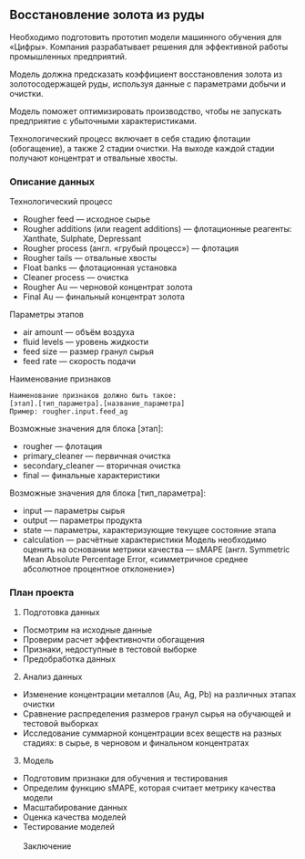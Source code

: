 ## Восстановление золота из руды
Необходимо подготовить прототип модели машинного обучения для «Цифры». Компания разрабатывает решения для эффективной работы промышленных предприятий.

Модель должна предсказать коэффициент восстановления золота из золотосодержащей руды, используя данные с параметрами добычи и очистки.

Модель поможет оптимизировать производство, чтобы не запускать предприятие с убыточными характеристиками.

Технологический процесс включает в себя стадию флотации (обогащение), а также 2 стадии очистки. На выходе каждой стадии получают концентрат и отвальные хвосты.

### Описание данных

Технологический процесс
- Rougher feed — исходное сырье
- Rougher additions (или reagent additions) — флотационные реагенты: Xanthate, Sulphate, Depressant
- Rougher process (англ. «грубый процесс») — флотация
- Rougher tails — отвальные хвосты
- Float banks — флотационная установка
- Cleaner process — очистка
- Rougher Au — черновой концентрат золота
- Final Au — финальный концентрат золота

Параметры этапов
- air amount — объём воздуха
- fluid levels — уровень жидкости
- feed size — размер гранул сырья
- feed rate — скорость подачи

Наименование признаков

    Наименование признаков должно быть такое:
    [этап].[тип_параметра].[название_параметра]
    Пример: rougher.input.feed_ag

Возможные значения для блока [этап]:
- rougher — флотация
- primary_cleaner — первичная очистка
- secondary_cleaner — вторичная очистка
- final — финальные характеристики

Возможные значения для блока [тип_параметра]:
- input — параметры сырья
- output — параметры продукта
- state — параметры, характеризующие текущее состояние этапа
- calculation — расчётные характеристики
Модель необходимо оценить на основании метрики качества — sMAPE (англ. Symmetric Mean Absolute Percentage Error, «симметричное среднее абсолютное процентное отклонение»)

### План проекта

1. Подготовка данных
- Посмотрим на исходные данные
- Проверим расчет эффективночти обогащения
- Признаки, недоступные в тестовой выборке
- Предобработка данных
2. Анализ данных
- Изменение концентрации металлов (Au, Ag, Pb) на различных этапах очистки
- Сравнение распределения размеров гранул сырья на обучающей и тестовой выборках
- Исследование суммарной концентрации всех веществ на разных стадиях: в сырье, в черновом и финальном концентратах
3. Модель
- Подготовим признаки для обучения и тестирования
- Определим функцию sMAPE, которая считает метрику качества модели
- Масштабирование данных
- Оценка качества моделей
- Тестирование моделей<br>
<br>Заключение
